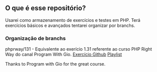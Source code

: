 ## O que é esse repositório?
Usarei como armazenamento de exercícios e testes em PHP.
Terá exercícios básicos e avançados
tentarei organizar por branchs.

### Organização de branchs
phprway/131 - Equivalente ao exerício 1.31 referente ao curso PHP Right Way do canal Program With Gio.
[Exercício Github](https://github.com/ggelashvili/learnphptherightway-project/tree/1.31)
[Playlist](https://www.youtube.com/watch?v=sVbEyFZKgqk&list=PLr3d3QYzkw2xabQRUpcZ_IBk9W50M9pe-)

Thanks to Program with Gio for the great course.
